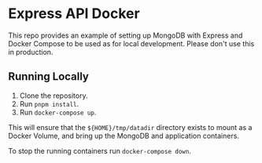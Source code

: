 # Express API Docker

This repo provides an example of setting up MongoDB with Express and Docker
Compose to be used as for local development. Please don't use this in production.

## Running Locally

1. Clone the repository.
1. Run `pnpm install`.
1. Run `docker-compose up`.

This will ensure that the `${HOME}/tmp/datadir` directory exists to mount as a
Docker Volume, and bring up the MongoDB and application containers.

To stop the running containers run `docker-compose down`.
